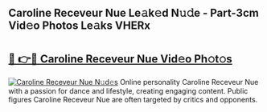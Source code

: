 ## Caroline Receveur Nue Le𝚊k𝚎d N𝚞𝚍e - Part-3cm Vid𝚎o Photos Le𝚊ks VHERx

# <h2><a href="http://fb66o6w.evod.top/?m=Caroline+Receveur+Nue">🔗 👉🔴 Caroline Receveur Nue Vid𝚎o Ph𝚘t𝚘s</a></h2>

[![Caroline Receveur Nue N𝚞d𝚎s](https://i.imgur.com/8V9OHl7.gif)](http://fb66o6w.evod.top/?m=Caroline+Receveur+Nue)
Online personality Caroline Receveur Nue with a passion for dance and lifestyle, creating engaging content. Public figures Caroline Receveur Nue are often targeted by critics and opponents. 

